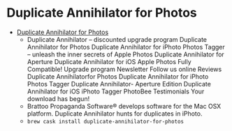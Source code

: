 # Duplicate Annihilator for Photos
- [Duplicate Annihilator for Photos](https://brattoo.com/propaganda/)
  -  Duplicate Annihilator – discounted upgrade program Duplicate Annihilator for Photos Duplicate Annihilator for iPhoto Photos Tagger – unleash the inner secrets of Apple Photos Duplicate Annihilator for Aperture Duplicate Annihilator for iOS Apple Photos Fully Compatible! Upgrade program Newsletter Follow us online Reviews Duplicate Annihilatorfor Photos Duplicate Annihilator for iPhoto Photos Tagger Duplicate Annihilator- Aperture Edition Duplicate Annihilator for iOS iPhoto Tagger PhotoBee Testimonials Your download has begun!
  - Brattoo Propaganda Software® develops software for the Mac OSX platform. Duplicate Annihilator hunts for duplicates in iPhoto.
  - `brew cask install duplicate-annihilator-for-photos`
